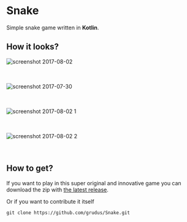 # Snake

Simple snake game written in **Kotlin**.

## How it looks?

![screenshot 2017-08-02](https://user-images.githubusercontent.com/18220458/28890413-52e6437e-77c7-11e7-8478-8006450f209c.png)
<br/><br/><br/>

![screenshot 2017-07-30](https://user-images.githubusercontent.com/18220458/28889943-e1982256-77c5-11e7-8600-92e2aecea7bb.png)
<br/><br/><br/>

![screenshot 2017-08-02 1](https://user-images.githubusercontent.com/18220458/28890412-52e5455a-77c7-11e7-8e00-d70063d942ec.png)
<br/><br/><br/>

![screenshot 2017-08-02 2](https://user-images.githubusercontent.com/18220458/28890414-52e8d472-77c7-11e7-9148-8c49cacb299f.png)
<br/><br/><br/>

## How to get?
If you want to play in this super original and innovative game you can download the zip with [the latest release](https://github.com/grudus/Snake/releases). <br/>

Or if you want to contribute it itself 

````
git clone https://github.com/grudus/Snake.git



````
